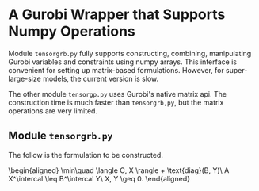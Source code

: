 # A Gurobi Wrapper that Supports Numpy Operations

Module `tensorgrb.py` fully supports constructing, combining, manipulating Gurobi variables and constraints using numpy arrays. This interface is convenient for setting up matrix-based formulations. However, for super-large-size models, the current version is slow. 


The other module `tensorgp.py` uses Gurobi's native matrix api. The construction time is much faster than `tensorgrb,py`, but the matrix operations are very limited.

## Module `tensorgrb.py` 
The follow is the formulation to be constructed.

\begin{aligned}
\min\quad \langle C, X \rangle + \text{diag}(B, Y)\\
               A X^\intercal \leq B^\intercal Y\\
               X, Y \geq 0.
\end{aligned}
